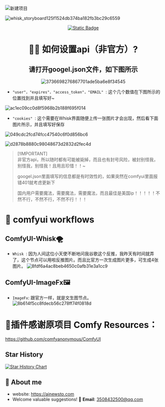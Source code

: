 ![新建项目](https://github.com/user-attachments/assets/fad1e0ab-7fe4-41bb-b65d-fd2b1b936f08)

![whisk_storyboard125f1524db374ba182fb3bc29c6559](https://github.com/user-attachments/assets/cea9358d-9e6b-4b03-ba8e-fa048314c8ca)

<div align="center">

<a href="https://ainewsto.com"> <img alt="Static Badge" src="https://img.shields.io/badge/Comfyui_forum-online-fffd01.svg"> </a>
# 👋🏻 如何设置api（非官方）?

## 请打开googel.json文件，如下图所示

![3736698276867701ade5ba6e8f34545](https://github.com/user-attachments/assets/5914fa4a-db9a-4552-8b36-6adc4b7eaffd)

</div>


* `"user"，"expires"，"access_token"，"EMAIL" `: 这个几个数值在下图所示的位置找到并且填写好~

![ac1ec09cc0d8f5968b2b188f695f014](https://github.com/user-attachments/assets/44c4aa13-e551-483b-87f0-46110c3b9187)



* `"cookies" `: 这个需要在Whisk界面随便上传一张图片才会出现，然后看下面图片所示，并且填写好保存
  
![049cdc2fcd74fcc47540c6f0d856bc6](https://github.com/user-attachments/assets/4d9e2639-f41e-41e2-9229-b91ef01788f4)

![d2878b8880c98048673d2832d2fec4d](https://github.com/user-attachments/assets/9b492f47-29dc-4843-a9e0-8862d25175f5)

> \[!IMPORTANT]\
> 非官方api，所以随时都有可能被毙掉，而且也有封号风险，被封别怪我，别怪我，别怪我！且用且珍惜！！~
> 
> googel.json里面填写的信息都是有时效性的，如果突然在comfyui里面报错401就考虑更新下
>
> 国内用户需要魔法，需要魔法，需要魔法，而且最佳是美国ip！！！！！不然不行，不然不行，不然不行！！！
>

# 🥵 comfyui workflows 

## ComfyUI-Whisk🌪️
* `Whisk `: 因为人间这位小天使不断地问我谷歌这个反推，我昨天有时间就弄了，这个节点可以用啦反推图片。而且比官方一次生成图片更多，可生成4张图片。 
![8fdf6a4ac8beb4650c0afb31e3a1cc9](https://github.com/user-attachments/assets/a50723a0-78b5-4554-922c-aa416d496ad4)



  
  
## ComfyUI-ImageFx🖼️
* `ImageFx`: 跟官方一样，就是文生图节点。
![8b614f5cc8fdecb56c278ff74f0818d](https://github.com/user-attachments/assets/e93849e1-0414-4110-83a5-77716d230d2d)  



# :dizzy:插件感谢原项目 Comfy Resources：


https://github.com/comfyanonymous/ComfyUI



## Star History

[![Star History Chart](https://api.star-history.com/svg?repos=ainewsto/comfyui-labs-google&type=Date)](https://star-history.com/#ainewsto/comfyui-labs-google&Date)


## 🚀 About me
* website: https://ainewsto.com
* Welcome valuable suggestions! 📧 **Email**: [3508432500@qq.com](mailto:1544007699@qq.com)
